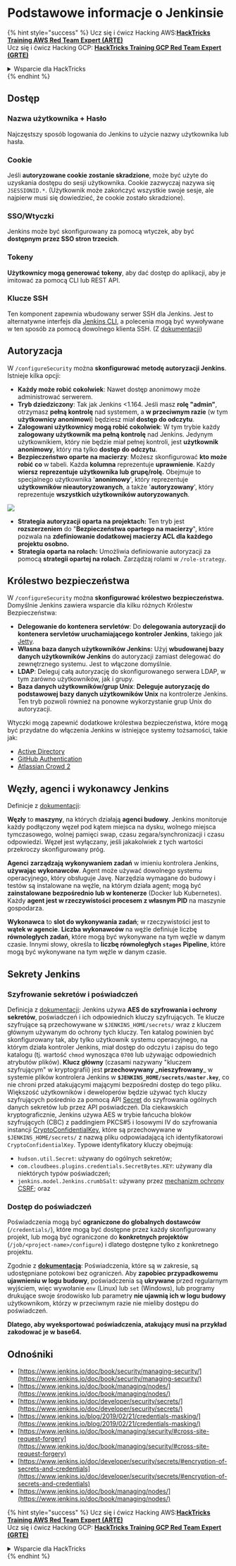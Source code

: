 # Podstawowe informacje o Jenkinsie

{% hint style="success" %}
Ucz się i ćwicz Hacking AWS:<img src="../../.gitbook/assets/image (1) (1).png" alt="" data-size="line">[**HackTricks Training AWS Red Team Expert (ARTE)**](https://training.hacktricks.xyz/courses/arte)<img src="../../.gitbook/assets/image (1) (1).png" alt="" data-size="line">\
Ucz się i ćwicz Hacking GCP: <img src="../../.gitbook/assets/image (2).png" alt="" data-size="line">[**HackTricks Training GCP Red Team Expert (GRTE)**<img src="../../.gitbook/assets/image (2).png" alt="" data-size="line">](https://training.hacktricks.xyz/courses/grte)

<details>

<summary>Wsparcie dla HackTricks</summary>

* Sprawdź [**plany subskrypcyjne**](https://github.com/sponsors/carlospolop)!
* **Dołącz do** 💬 [**grupy Discord**](https://discord.gg/hRep4RUj7f) lub [**grupy telegram**](https://t.me/peass) lub **śledź** nas na **Twitterze** 🐦 [**@hacktricks\_live**](https://twitter.com/hacktricks\_live)**.**
* **Podziel się sztuczkami hackingowymi, przesyłając PR-y do** [**HackTricks**](https://github.com/carlospolop/hacktricks) i [**HackTricks Cloud**](https://github.com/carlospolop/hacktricks-cloud) repozytoriów na GitHubie.

</details>
{% endhint %}

## Dostęp

### Nazwa użytkownika + Hasło

Najczęstszy sposób logowania do Jenkins to użycie nazwy użytkownika lub hasła.

### Cookie

Jeśli **autoryzowane cookie zostanie skradzione**, może być użyte do uzyskania dostępu do sesji użytkownika. Cookie zazwyczaj nazywa się `JSESSIONID.*`. (Użytkownik może zakończyć wszystkie swoje sesje, ale najpierw musi się dowiedzieć, że cookie zostało skradzione).

### SSO/Wtyczki

Jenkins może być skonfigurowany za pomocą wtyczek, aby być **dostępnym przez SSO stron trzecich**.

### Tokeny

**Użytkownicy mogą generować tokeny**, aby dać dostęp do aplikacji, aby je imitować za pomocą CLI lub REST API.

### Klucze SSH

Ten komponent zapewnia wbudowany serwer SSH dla Jenkins. Jest to alternatywne interfejs dla [Jenkins CLI](https://www.jenkins.io/doc/book/managing/cli/), a polecenia mogą być wywoływane w ten sposób za pomocą dowolnego klienta SSH. (Z [dokumentacji](https://plugins.jenkins.io/sshd/))

## Autoryzacja

W `/configureSecurity` można **skonfigurować metodę autoryzacji Jenkins**. Istnieje kilka opcji:

* **Każdy może robić cokolwiek**: Nawet dostęp anonimowy może administrować serwerem.
* **Tryb dziedziczony**: Tak jak Jenkins <1.164. Jeśli masz **rolę "admin"**, otrzymasz **pełną kontrolę** nad systemem, a **w przeciwnym razie** (w tym **użytkownicy anonimowi**) będziesz miał **dostęp do odczytu**.
* **Zalogowani użytkownicy mogą robić cokolwiek**: W tym trybie każdy **zalogowany użytkownik ma pełną kontrolę** nad Jenkins. Jedynym użytkownikiem, który nie będzie miał pełnej kontroli, jest **użytkownik anonimowy**, który ma tylko **dostęp do odczytu**.
* **Bezpieczeństwo oparte na macierzy**: Możesz skonfigurować **kto może robić co** w tabeli. Każda **kolumna** reprezentuje **uprawnienie**. Każdy **wiersz** **reprezentuje** **użytkownika lub grupę/rolę.** Obejmuje to specjalnego użytkownika '**anonimowy**', który reprezentuje **użytkowników nieautoryzowanych**, a także '**autoryzowany**', który reprezentuje **wszystkich użytkowników autoryzowanych**.

![](<../../.gitbook/assets/image (149).png>)

* **Strategia autoryzacji oparta na projektach:** Ten tryb jest **rozszerzeniem** do "**Bezpieczeństwa opartego na macierzy**", które pozwala na **zdefiniowanie dodatkowej macierzy ACL dla każdego projektu osobno.**
* **Strategia oparta na rolach:** Umożliwia definiowanie autoryzacji za pomocą **strategii opartej na rolach**. Zarządzaj rolami w `/role-strategy`.

## **Królestwo bezpieczeństwa**

W `/configureSecurity` można **skonfigurować królestwo bezpieczeństwa.** Domyślnie Jenkins zawiera wsparcie dla kilku różnych Królestw Bezpieczeństwa:

* **Delegowanie do kontenera servletów**: Do **delegowania autoryzacji do kontenera servletów uruchamiającego kontroler Jenkins**, takiego jak [Jetty](https://www.eclipse.org/jetty/).
* **Własna baza danych użytkowników Jenkins:** Użyj **wbudowanej bazy danych użytkowników Jenkins** do autoryzacji zamiast delegować do zewnętrznego systemu. Jest to włączone domyślnie.
* **LDAP**: Deleguj całą autoryzację do skonfigurowanego serwera LDAP, w tym zarówno użytkowników, jak i grupy.
* **Baza danych użytkowników/grup Unix**: **Deleguje autoryzację do podstawowej bazy danych użytkowników Unix** na kontrolerze Jenkins. Ten tryb pozwoli również na ponowne wykorzystanie grup Unix do autoryzacji.

Wtyczki mogą zapewnić dodatkowe królestwa bezpieczeństwa, które mogą być przydatne do włączenia Jenkins w istniejące systemy tożsamości, takie jak:

* [Active Directory](https://plugins.jenkins.io/active-directory)
* [GitHub Authentication](https://plugins.jenkins.io/github-oauth)
* [Atlassian Crowd 2](https://plugins.jenkins.io/crowd2)

## Węzły, agenci i wykonawcy Jenkins

Definicje z [dokumentacji](https://www.jenkins.io/doc/book/managing/nodes/):

**Węzły** to **maszyny**, na których działają **agenci budowy**. Jenkins monitoruje każdy podłączony węzeł pod kątem miejsca na dysku, wolnego miejsca tymczasowego, wolnej pamięci swap, czasu zegara/synchronizacji i czasu odpowiedzi. Węzeł jest wyłączany, jeśli jakakolwiek z tych wartości przekroczy skonfigurowany próg.

**Agenci** **zarządzają** **wykonywaniem zadań** w imieniu kontrolera Jenkins, **używając wykonawców**. Agent może używać dowolnego systemu operacyjnego, który obsługuje Javę. Narzędzia wymagane do budowy i testów są instalowane na węźle, na którym działa agent; mogą być **zainstalowane bezpośrednio lub w kontenerze** (Docker lub Kubernetes). Każdy **agent jest w rzeczywistości procesem z własnym PID** na maszynie gospodarza.

**Wykonawca** to **slot do wykonywania zadań**; w rzeczywistości jest to **wątek w agencie**. **Liczba wykonawców** na węźle definiuje liczbę **równoległych zadań**, które mogą być wykonywane na tym węźle w danym czasie. Innymi słowy, określa to **liczbę równoległych `stages` Pipeline**, które mogą być wykonywane na tym węźle w danym czasie.

## Sekrety Jenkins

### Szyfrowanie sekretów i poświadczeń

Definicja z [dokumentacji](https://www.jenkins.io/doc/developer/security/secrets/#encryption-of-secrets-and-credentials): Jenkins używa **AES do szyfrowania i ochrony sekretów**, poświadczeń i ich odpowiednich kluczy szyfrujących. Te klucze szyfrujące są przechowywane w `$JENKINS_HOME/secrets/` wraz z kluczem głównym używanym do ochrony tych kluczy. Ten katalog powinien być skonfigurowany tak, aby tylko użytkownik systemu operacyjnego, na którym działa kontroler Jenkins, miał dostęp do odczytu i zapisu do tego katalogu (tj. wartość `chmod` wynosząca `0700` lub używając odpowiednich atrybutów plików). **Klucz główny** (czasami nazywany "kluczem szyfrującym" w kryptografii) jest **przechowywany \_nieszyfrowany**\_ w systemie plików kontrolera Jenkins w **`$JENKINS_HOME/secrets/master.key`**, co nie chroni przed atakującymi mającymi bezpośredni dostęp do tego pliku. Większość użytkowników i deweloperów będzie używać tych kluczy szyfrujących pośrednio za pomocą API [Secret](https://javadoc.jenkins.io/byShortName/Secret) do szyfrowania ogólnych danych sekretów lub przez API poświadczeń. Dla ciekawskich kryptograficznie, Jenkins używa AES w trybie łańcucha bloków szyfrujących (CBC) z paddingiem PKCS#5 i losowymi IV do szyfrowania instancji [CryptoConfidentialKey](https://javadoc.jenkins.io/byShortName/CryptoConfidentialKey), które są przechowywane w `$JENKINS_HOME/secrets/` z nazwą pliku odpowiadającą ich identyfikatorowi `CryptoConfidentialKey`. Typowe identyfikatory kluczy obejmują:

* `hudson.util.Secret`: używany do ogólnych sekretów;
* `com.cloudbees.plugins.credentials.SecretBytes.KEY`: używany dla niektórych typów poświadczeń;
* `jenkins.model.Jenkins.crumbSalt`: używany przez [mechanizm ochrony CSRF](https://www.jenkins.io/doc/book/managing/security/#cross-site-request-forgery); oraz

### Dostęp do poświadczeń

Poświadczenia mogą być **ograniczone do globalnych dostawców** (`/credentials/`), które mogą być dostępne przez każdy skonfigurowany projekt, lub mogą być ograniczone do **konkretnych projektów** (`/job/<project-name>/configure`) i dlatego dostępne tylko z konkretnego projektu.

Zgodnie z [**dokumentacją**](https://www.jenkins.io/blog/2019/02/21/credentials-masking/): Poświadczenia, które są w zakresie, są udostępniane potokowi bez ograniczeń. Aby **zapobiec przypadkowemu ujawnieniu w logu budowy**, poświadczenia są **ukrywane** przed regularnym wyjściem, więc wywołanie `env` (Linux) lub `set` (Windows), lub programy drukujące swoje środowisko lub parametry **nie ujawnią ich w logu budowy** użytkownikom, którzy w przeciwnym razie nie mieliby dostępu do poświadczeń.

**Dlatego, aby wyeksportować poświadczenia, atakujący musi na przykład zakodować je w base64.**

## Odnośniki

* [https://www.jenkins.io/doc/book/security/managing-security/](https://www.jenkins.io/doc/book/security/managing-security/)
* [https://www.jenkins.io/doc/book/managing/nodes/](https://www.jenkins.io/doc/book/managing/nodes/)
* [https://www.jenkins.io/doc/developer/security/secrets/](https://www.jenkins.io/doc/developer/security/secrets/)
* [https://www.jenkins.io/blog/2019/02/21/credentials-masking/](https://www.jenkins.io/blog/2019/02/21/credentials-masking/)
* [https://www.jenkins.io/doc/book/managing/security/#cross-site-request-forgery](https://www.jenkins.io/doc/book/managing/security/#cross-site-request-forgery)
* [https://www.jenkins.io/doc/developer/security/secrets/#encryption-of-secrets-and-credentials](https://www.jenkins.io/doc/developer/security/secrets/#encryption-of-secrets-and-credentials)
* [https://www.jenkins.io/doc/book/managing/nodes/](https://www.jenkins.io/doc/book/managing/nodes/)

{% hint style="success" %}
Ucz się i ćwicz Hacking AWS:<img src="../../.gitbook/assets/image (1) (1).png" alt="" data-size="line">[**HackTricks Training AWS Red Team Expert (ARTE)**](https://training.hacktricks.xyz/courses/arte)<img src="../../.gitbook/assets/image (1) (1).png" alt="" data-size="line">\
Ucz się i ćwicz Hacking GCP: <img src="../../.gitbook/assets/image (2).png" alt="" data-size="line">[**HackTricks Training GCP Red Team Expert (GRTE)**<img src="../../.gitbook/assets/image (2).png" alt="" data-size="line">](https://training.hacktricks.xyz/courses/grte)

<details>

<summary>Wsparcie dla HackTricks</summary>

* Sprawdź [**plany subskrypcyjne**](https://github.com/sponsors/carlospolop)!
* **Dołącz do** 💬 [**grupy Discord**](https://discord.gg/hRep4RUj7f) lub [**grupy telegram**](https://t.me/peass) lub **śledź** nas na **Twitterze** 🐦 [**@hacktricks\_live**](https://twitter.com/hacktricks\_live)**.**
* **Podziel się sztuczkami hackingowymi, przesyłając PR-y do** [**HackTricks**](https://github.com/carlospolop/hacktricks) i [**HackTricks Cloud**](https://github.com/carlospolop/hacktricks-cloud) repozytoriów na GitHubie.

</details>
{% endhint %}
